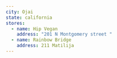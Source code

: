 ```yaml
---
city: Ojai
state: california
stores:
  - name: Hip Vegan
    address: "201 N Montgomery street "
  - name: Rainbow Bridge
    address: 211 Matilija
---
```

